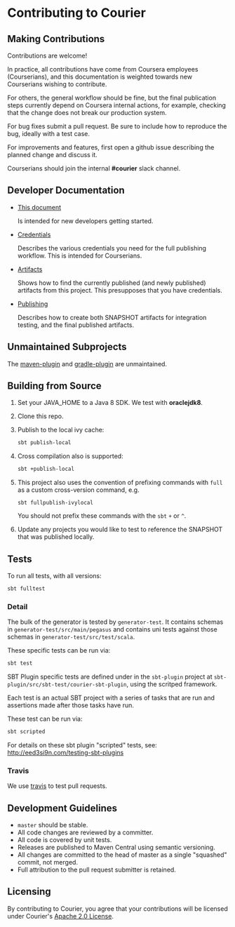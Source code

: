 Contributing to Courier
=======================

Making Contributions
--------------------

Contributions are welcome!

In practice, all contributions have come from Coursera employees (Courserians),
and this documentation is weighted towards new Courserians wishing to contribute.

For others, the general workflow should be fine, but the final publication steps
currently depend on Coursera internal actions, for example, checking that the change
does not break our production system.

For bug fixes submit a pull request.  Be sure to include how to
reproduce the bug, ideally with a test case.

For improvements and features, first open a github issue describing
the planned change and discuss it.

Courserians should join the internal __#courier__ slack channel.

Developer Documentation
-----------------------
- [This document](CONTRIBUTING.md)
  
  Is intended for new developers getting started.
  
- [Credentials](CREDENTIALS.md)

  Describes the various credentials you need for the full
  publishing workflow. This is intended for Courserians.
  
- [Artifacts](ARTIFACTS.md)

  Shows how to find the currently published (and newly published)
  artifacts from this project. This presupposes that you
  have credentials.
  
- [Publishing](PUBLISHING.md)

  Describes how to create both SNAPSHOT artifacts for 
  integration testing, and the final published artifacts.
  
Unmaintained Subprojects
------------------------

The [maven-plugin](../maven-plugin) and 
[gradle-plugin](../gradle-plugin) are unmaintained.

Building from Source
--------------------

1. Set your JAVA_HOME to a Java 8 SDK. We test with __oraclejdk8__.

1. Clone this repo.

1. Publish to the local ivy cache:

    ```sh
    sbt publish-local
    ```

1. Cross compilation also is supported:

    ```sh
    sbt +publish-local
    ```
   
1. This project also uses the convention of prefixing commands with `full` 
   as a custom cross-version command, e.g.
   ```
   sbt fullpublish-ivylocal
   ```
   You should not prefix these commands with the `sbt` `+` or `^`.

1. Update any projects you would like to test to reference the SNAPSHOT 
   that was published locally.

Tests
-----

To run all tests, with all versions:

```sh
sbt fulltest
```

### Detail

The bulk of the generator is tested by `generator-test`.
It contains schemas in `generator-test/src/main/pegasus`
and contains uni tests against those schemas in `generator-test/src/test/scala`.

These specific tests can be run via:

```sh
sbt test
```

SBT Plugin specific tests are defined under in the `sbt-plugin` project at
`sbt-plugin/src/sbt-test/courier-sbt-plugin`, using the scritped framework.

Each test is an actual SBT project with a series of tasks that are run and assertions
made after those tasks have run.

These test can be run via:

```sh
sbt scripted
```

For details on these sbt plugin "scripted" tests, see: http://eed3si9n.com/testing-sbt-plugins

### Travis

We use [travis](https://travis-ci.org/github/coursera/courier) to test pull requests.

Development Guidelines
----------------------

* `master` should be stable.
* All code changes are reviewed by a committer.
* All code is covered by unit tests.
* Releases are published to Maven Central using semantic versioning.
* All changes are committed to the head of master as a single
  "squashed" commit, not merged. 
* Full attribution to the pull request submitter is retained.

Licensing
---------

By contributing to Courier, you agree that your contributions will be
licensed under Courier's [Apache 2.0 License](./LICENSE.txt).
